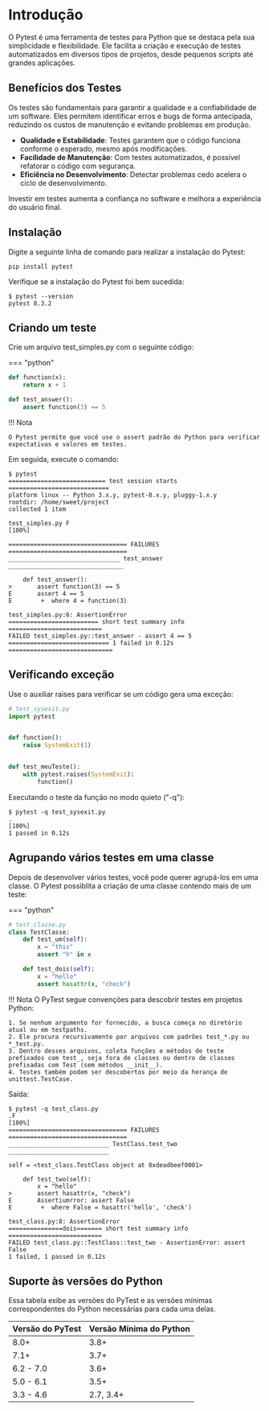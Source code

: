 # Introdução

O Pytest é uma ferramenta de testes para Python que se destaca pela sua simplicidade e flexibilidade. Ele facilita a criação e execução de testes automatizados em diversos tipos de projetos, desde pequenos scripts até grandes aplicações.

## Benefícios dos Testes

Os testes são fundamentais para garantir a qualidade e a confiabilidade de um software. Eles permitem identificar erros e bugs de forma antecipada, reduzindo os custos de manutenção e evitando problemas em produção.

- **Qualidade e Estabilidade**: Testes garantem que o código funciona conforme o esperado, mesmo após modificações.
- **Facilidade de Manutenção**: Com testes automatizados, é possível refatorar o código com segurança.
- **Eficiência no Desenvolvimento**: Detectar problemas cedo acelera o ciclo de desenvolvimento.

Investir em testes aumenta a confiança no software e melhora a experiência do usuário final.

## Instalação

Digite a seguinte linha de comando para realizar a instalação do Pytest:

```
pip install pytest
```

Verifique se a instalação do Pytest foi bem sucedida:

```
$ pytest --version
pytest 8.3.2
```

## Criando um teste

Crie um arquivo test_simples.py com o seguinte código:

=== "python"
```python
def function(x):
    return x + 1

def test_answer():
    assert function(3) == 5
```

!!! Nota

    O Pytest permite que você use o assert padrão do Python para verificar expectativas e valores em testes.

Em seguida, execute o comando:

```
$ pytest
=========================== test session starts ============================
platform linux -- Python 3.x.y, pytest-8.x.y, pluggy-1.x.y
rootdir: /home/sweet/project
collected 1 item

test_simples.py F                                                     [100%]

================================= FAILURES =================================
_______________________________ test_answer ________________________________

    def test_answer():
>       assert function(3) == 5
E       assert 4 == 5
E        +  where 4 = function(3)

test_simples.py:6: AssertionError
========================= short test summary info ==========================
FAILED test_simples.py::test_answer - assert 4 == 5
============================ 1 failed in 0.12s =============================
```

## Verificando exceção

Use o auxiliar raises para verificar se um código gera uma exceção:

``` python
# test_sysexit.py
import pytest


def function():
    raise SystemExit(1)


def test_meuTeste():
    with pytest.raises(SystemExit):
        function()
```

Executando o teste da função no modo quieto ("-q"):
```
$ pytest -q test_sysexit.py
.                                                                    [100%]
1 passed in 0.12s
```


## Agrupando vários testes em uma classe


Depois de desenvolver vários testes, você pode querer agrupá-los em uma classe. O Pytest possiblita a criação de uma classe contendo mais de um teste:

=== "python"
``` python
# test_classe.py
class TestClasse:
    def test_um(self):
        x = "this"
        assert "h" in x

    def test_dois(self):
        x = "hello"
        assert hasattr(x, "check")
```

!!! Nota
    O PyTest segue convenções para descobrir testes em projetos Python:

    1. Se nenhum argumento for fornecido, a busca começa no diretório atual ou em testpaths.
    2. Ele procura recursivamente por arquivos com padrões test_*.py ou *_test.py.
    3. Dentro desses arquivos, coleta funções e métodos de teste prefixados com test_, seja fora de classes ou dentro de classes prefixadas com Test (sem métodos __init__).
    4. Testes também podem ser descobertos por meio da herança de unittest.TestCase.

Saída:
```
$ pytest -q test_class.py
.F                                                                   [100%]
================================= FAILURES =================================
____________________________ TestClass.test_two ____________________________

self = <test_class.TestClass object at 0xdeadbeef0001>

    def test_two(self):
        x = "hello"
>       assert hasattr(x, "check")
E       Assertiumrror: assert False
E        +  where False = hasattr('hello', 'check')

test_class.py:8: AssertionError
===============dois======= short test summary info ==========================
FAILED test_class.py::TestClass::test_two - AssertionError: assert False
1 failed, 1 passed in 0.12s
```

## Suporte às versões do Python

Essa tabela exibe as versões do PyTest e as versões mínimas correspondentes do Python necessárias para cada uma delas.

| Versão do PyTest | Versão Mínima do Python |
| ---------------- | ----------------------- |
| 8.0+             | 3.8+                    |
| 7.1+             | 3.7+                    |
| 6.2 - 7.0        | 3.6+                    |
| 5.0 - 6.1        | 3.5+                    |
| 3.3 - 4.6        | 2.7, 3.4+               |
